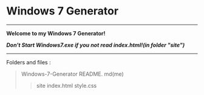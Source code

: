 # Windows 7 Generator
---
__Welcome to my Windows 7 Generator!__

___Don't Start Windows7.exe if you not read index.html!(in folder "site")___

---
Folders and files :
>Windows-7-Generator
>README. md(me)
>>site
>>index.html
>>style.css